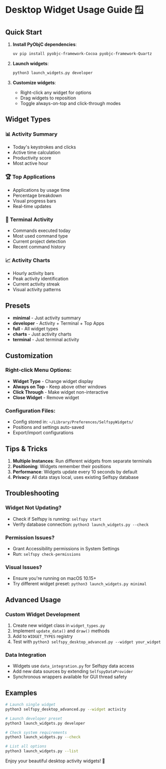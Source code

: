 # Desktop Widget Usage Guide 🪟

## Quick Start

1. **Install PyObjC dependencies**:
   ```bash
   uv pip install pyobjc-framework-Cocoa pyobjc-framework-Quartz
   ```

2. **Launch widgets**:
   ```bash
   python3 launch_widgets.py developer
   ```

3. **Customize widgets**:
   - Right-click any widget for options
   - Drag widgets to reposition
   - Toggle always-on-top and click-through modes

## Widget Types

### 📊 Activity Summary
- Today's keystrokes and clicks
- Active time calculation
- Productivity score
- Most active hour

### 🏆 Top Applications  
- Applications by usage time
- Percentage breakdown
- Visual progress bars
- Real-time updates

### 🔧 Terminal Activity
- Commands executed today
- Most used command type
- Current project detection
- Recent command history

### 📈 Activity Charts
- Hourly activity bars
- Peak activity identification
- Current activity streak
- Visual activity patterns

## Presets

- **minimal** - Just activity summary
- **developer** - Activity + Terminal + Top Apps
- **full** - All widget types
- **charts** - Just activity charts
- **terminal** - Just terminal activity

## Customization

### Right-click Menu Options:
- **Widget Type** - Change widget display
- **Always on Top** - Keep above other windows
- **Click Through** - Make widget non-interactive
- **Close Widget** - Remove widget

### Configuration Files:
- Config stored in: `~/Library/Preferences/SelfspyWidgets/`
- Positions and settings auto-saved
- Export/import configurations

## Tips & Tricks

1. **Multiple Instances**: Run different widgets from separate terminals
2. **Positioning**: Widgets remember their positions
3. **Performance**: Widgets update every 10 seconds by default
4. **Privacy**: All data stays local, uses existing Selfspy database

## Troubleshooting

### Widget Not Updating?
- Check if Selfspy is running: `selfspy start`
- Verify database connection: `python3 launch_widgets.py --check`

### Permission Issues?
- Grant Accessibility permissions in System Settings
- Run: `selfspy check-permissions`

### Visual Issues?
- Ensure you're running on macOS 10.15+
- Try different widget preset: `python3 launch_widgets.py minimal`

## Advanced Usage

### Custom Widget Development
1. Create new widget class in `widget_types.py`
2. Implement `update_data()` and `draw()` methods
3. Add to `WIDGET_TYPES` registry
4. Test with `python3 selfspy_desktop_advanced.py --widget your_widget`

### Data Integration
- Widgets use `data_integration.py` for Selfspy data access
- Add new data sources by extending `SelfspyDataProvider`
- Synchronous wrappers available for GUI thread safety

## Examples

```bash
# Launch single widget
python3 selfspy_desktop_advanced.py --widget activity

# Launch developer preset
python3 launch_widgets.py developer

# Check system requirements
python3 launch_widgets.py --check

# List all options
python3 launch_widgets.py --list
```

Enjoy your beautiful desktop activity widgets! 🎯
